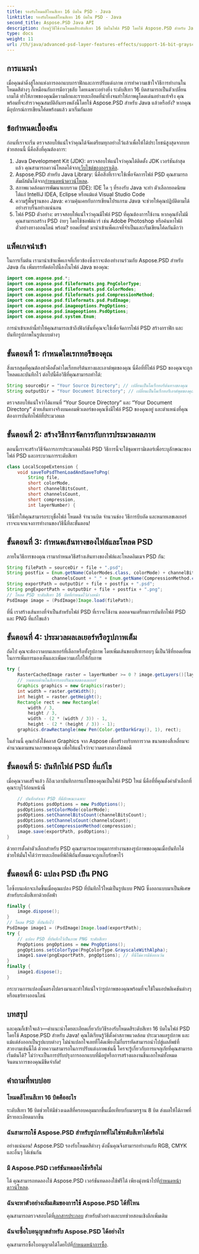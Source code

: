 ```yaml
---
title: รองรับโหมดสีโทนสีเทา 16 บิตใน PSD - Java
linktitle: รองรับโหมดสีโทนสีเทา 16 บิตใน PSD - Java
second_title: Aspose.PSD Java API
description: เรียนรู้วิธีใช้งานโหมดสีระดับสีเทา 16 บิตในไฟล์ PSD โดยใช้ Aspose.PSD สำหรับ Java พร้อมบทช่วยสอนแบบละเอียดทีละขั้นตอนนี้
type: docs
weight: 11
url: /th/java/advanced-psd-layer-features-effects/support-16-bit-grayscale-color-mode-psd/
---
```

## การแนะนำ
เมื่อคุณดำดิ่งสู่โลกแห่งการออกแบบกราฟิกและการปรับแต่งภาพ การทำความเข้าใจวิธีการทำงานในโหมดสีต่างๆ ก็เหมือนกับการมีอาวุธลับ โดยเฉพาะอย่างยิ่ง ระดับสีเทา 16 บิตสามารถเป็นตัวเปลี่ยนเกมได้ ทำให้ภาพของคุณมีความลึกและรายละเอียดที่น่าทึ่งจนทำให้ภาพดูโดดเด่นอย่างแท้จริง คุณพร้อมที่จะสำรวจคุณสมบัติอันทรงพลังนี้โดยใช้ Aspose.PSD สำหรับ Java แล้วหรือยัง? หากคุณมีอุปกรณ์การเขียนโค้ดพร้อมแล้ว มาเริ่มกันเลย
## ข้อกำหนดเบื้องต้น
ก่อนที่เราจะเริ่ม ตรวจสอบให้แน่ใจว่าคุณได้จัดเตรียมทุกอย่างไว้แล้วเพื่อให้ได้ประโยชน์สูงสุดจากบทช่วยสอนนี้ นี่คือสิ่งที่คุณต้องการ:
1. Java Development Kit (JDK): ตรวจสอบให้แน่ใจว่าคุณได้ติดตั้ง JDK เวอร์ชันล่าสุดแล้ว คุณสามารถดาวน์โหลดได้จาก[เว็บไซต์ของออราเคิล](https://www.oracle.com/java/technologies/javase-jdk11-downloads.html).
2.  Aspose.PSD สำหรับ Java Library: นี่คือสิ่งที่เราจะใช้เพื่อจัดการไฟล์ PSD คุณสามารถสัมผัสมันได้จาก[กำหนดหน้าดาวน์โหลด](https://releases.aspose.com/psd/java/).
3. สภาพแวดล้อมการพัฒนาแบบรวม (IDE): IDE ใด ๆ ที่รองรับ Java จะทำ ตัวเลือกยอดนิยม ได้แก่ IntelliJ IDEA, Eclipse หรือแม้แต่ Visual Studio Code
4. ความรู้พื้นฐานของ Java: ความคุ้นเคยกับการเขียนโปรแกรม Java จะช่วยให้คุณปฏิบัติตามได้อย่างราบรื่นอย่างแน่นอน
5. ไฟล์ PSD ตัวอย่าง: ตรวจสอบให้แน่ใจว่าคุณมีไฟล์ PSD ที่คุณต้องการใช้งาน หากคุณยังไม่มี คุณสามารถสร้าง PSD ง่ายๆ โดยใช้ซอฟต์แวร์ เช่น Adobe Photoshop หรือค้นหาไฟล์ตัวอย่างทางออนไลน์
พร้อม? ยอดเยี่ยม! มานำเข้าแพ็คเกจที่จำเป็นและเริ่มเขียนโค้ดกันดีกว่า
## แพ็คเกจนำเข้า
ในการเริ่มต้น เรามานำเข้าแพ็คเกจที่เกี่ยวข้องซึ่งเราจะต้องทำงานร่วมกับ Aspose.PSD สำหรับ Java กัน เพิ่มบรรทัดต่อไปนี้ลงในไฟล์ Java ของคุณ:
```java
import com.aspose.psd.*;
import com.aspose.psd.fileformats.png.PngColorType;
import com.aspose.psd.fileformats.psd.ColorModes;
import com.aspose.psd.fileformats.psd.CompressionMethod;
import com.aspose.psd.fileformats.psd.PsdImage;
import com.aspose.psd.imageoptions.PngOptions;
import com.aspose.psd.imageoptions.PsdOptions;
import com.aspose.psd.system.Enum;
```
การนำเข้าเหล่านี้ทำให้คุณสามารถเข้าถึงฟังก์ชันที่คุณจะใช้เพื่อจัดการไฟล์ PSD สร้างกราฟิก และบันทึกรูปภาพในรูปแบบต่างๆ
## ขั้นตอนที่ 1: กำหนดไดเรกทอรีของคุณ
สิ่งแรกสุดที่คุณต้องทำคือตั้งค่าไดเร็กทอรีต้นทางและเอาต์พุตของคุณ นี่คือที่ที่ไฟล์ PSD ของคุณจะถูกโหลดและบันทึกไว้ ต่อไปนี้คือวิธีที่คุณสามารถทำได้:
```java
String sourceDir = "Your Source Directory"; // เปลี่ยนเป็นไดเร็กทอรีต้นทางของคุณ
String outputDir = "Your Document Directory"; // เปลี่ยนเป็นไดเร็กทอรีเอาต์พุตของคุณ
```
ตรวจสอบให้แน่ใจว่าได้แทนที่ “Your Source Directory” และ “Your Document Directory” ด้วยเส้นทางจริงบนคอมพิวเตอร์ของคุณซึ่งมีไฟล์ PSD ของคุณอยู่ และตำแหน่งที่คุณต้องการบันทึกไฟล์ที่ประมวลผล
## ขั้นตอนที่ 2: สร้างวิธีการจัดการกับการประมวลผลภาพ
ตอนนี้เราจะสร้างวิธีจัดการการประมวลผลไฟล์ PSD วิธีการนี้จะใช้ชุดพารามิเตอร์เพื่อระบุลักษณะของไฟล์ PSD และกระบวนการระดับสีเทา
```java
class LocalScopeExtension {
    void saveToPsdThenLoadAndSaveToPng(
        String file,
        short colorMode,
        short channelBitsCount,
        short channelsCount,
        short compression,
        int layerNumber) {
```
วิธีนี้ทำให้คุณสามารถระบุชื่อไฟล์ โหมดสี จำนวนบิต จำนวนช่อง วิธีการบีบอัด และหมายเลขเลเยอร์ เราจะแจกแจงการทำงานของวิธีนี้ทีละขั้นตอน!
## ขั้นตอนที่ 3: กำหนดเส้นทางของไฟล์และโหลด PSD
ภายในวิธีการของคุณ เรามากำหนดวิธีสร้างเส้นทางของไฟล์และโหลดอิมเมจ PSD กัน:
```java
String filePath = sourceDir + file + ".psd";
String postfix = Enum.getName(ColorModes.class, colorMode) + channelBitsCount + "_" +
                 channelsCount + "_" + Enum.getName(CompressionMethod.class, compression);
String exportPath = outputDir + file + postfix + ".psd";
String pngExportPath = outputDir + file + postfix + ".png";
// โหลด PSD ระดับสีเทา 16 บิตที่กำหนดไว้ล่วงหน้า
PsdImage image = (PsdImage)Image.load(filePath);
```
ที่นี่ เราสร้างเส้นทางที่จำเป็นสำหรับไฟล์ PSD ที่เราจะใช้งาน ตลอดจนเตรียมการบันทึกไฟล์ PSD และ PNG ที่แก้ไขแล้ว
## ขั้นตอนที่ 4: ประมวลผลเลเยอร์หรือรูปภาพเต็ม
ถัดไป คุณจะต้องวาดบนเลเยอร์ที่เลือกหรือทั้งรูปภาพ โดยเพิ่มเส้นขอบสีเทารอบๆ นี่เป็นวิธีที่ยอดเยี่ยมในการเพิ่มการมองเห็นและเพิ่มความเก๋ไก๋ให้กับภาพ
```java
try {
    RasterCachedImage raster = layerNumber >= 0 ? image.getLayers()[layerNumber] : image;
    // วาดขอบด้านในสีเทารอบปริมณฑลของเลเยอร์
    Graphics graphics = new Graphics(raster);
    int width = raster.getWidth();
    int height = raster.getHeight();
    Rectangle rect = new Rectangle(
        width / 3,
        height / 3,
        width - (2 * (width / 3)) - 1,
        height - (2 * (height / 3)) - 1);
    graphics.drawRectangle(new Pen(Color.getDarkGray(), 1), rect);
```
ในส่วนนี้ คุณกำลังใช้คลาส Graphics จาก Aspose เพื่อสร้างบริบทการวาด ขนาดของสี่เหลี่ยมจะคำนวณตามขนาดภาพของคุณ เพื่อให้แน่ใจว่าจะวาดตรงกลางได้พอดี
## ขั้นตอนที่ 5: บันทึกไฟล์ PSD ที่แก้ไข
เมื่อคุณวาดเสร็จแล้ว ก็ถึงเวลาบันทึกการแก้ไขของคุณเป็นไฟล์ PSD ใหม่ นี่คือที่ที่คุณตั้งค่าตัวเลือกที่คุณระบุไว้ก่อนหน้านี้
```java
    // บันทึกสำเนา PSD ที่มีลักษณะเฉพาะ
    PsdOptions psdOptions = new PsdOptions();
    psdOptions.setColorMode(colorMode);
    psdOptions.setChannelBitsCount(channelBitsCount);
    psdOptions.setChannelsCount(channelsCount);
    psdOptions.setCompressionMethod(compression);
    image.save(exportPath, psdOptions);
}
```
ด้วยการตั้งค่าตัวเลือกสำหรับ PSD คุณสามารถควบคุมการทำงานของรูปภาพของคุณเมื่อบันทึกได้ ช่วยให้มั่นใจได้ว่ารายละเอียดที่พิถีพิถันทั้งหมดจะถูกเก็บรักษาไว้
## ขั้นตอนที่ 6: แปลง PSD เป็น PNG
ไอซิ่งบนเค้กจะเกิดขึ้นเมื่อคุณแปลง PSD ที่บันทึกไว้ใหม่เป็นรูปแบบ PNG ซึ่งออกแบบมาเป็นพิเศษสำหรับระดับสีเทาด้วยอัลฟ่า
```java
finally {
    image.dispose();
}
// โหลด PSD ที่บันทึกไว้
PsdImage image1 = (PsdImage)Image.load(exportPath);
try {
    // แปลง PSD ที่บันทึกไว้เป็นภาพ PNG ระดับสีเทา
    PngOptions pngOptions = new PngOptions();
    pngOptions.setColorType(PngColorType.GrayscaleWithAlpha);
    image1.save(pngExportPath, pngOptions); // ที่นี่ไม่ควรมีข้อยกเว้น
}
finally {
    image1.dispose();
}
```
กระบวนการแปลงนั้นตรงไปตรงมาและทำให้แน่ใจว่ารูปภาพของคุณพร้อมที่จะใช้ในแอปพลิเคชันต่างๆ หรือแชร์ทางออนไลน์
## บทสรุป
และคุณก็เข้าใจแล้ว—คำแนะนำโดยละเอียดเกี่ยวกับวิธีรองรับโหมดสีระดับสีเทา 16 บิตในไฟล์ PSD โดยใช้ Aspose.PSD สำหรับ Java! คุณได้เรียนรู้วิธีตั้งค่าสภาพแวดล้อม ประมวลผลรูปภาพ และแม้แต่ส่งออกเป็นรูปแบบต่างๆ ไม่น่าแปลกใจเลยที่โค้ดเพียงไม่กี่บรรทัดสามารถนำไปสู่ผลลัพธ์ที่สวยงามเช่นนี้ได้
ด้วยความสามารถในการปรับแต่งภาพเช่นนี้ ใครจะรู้เกี่ยวกับการผจญภัยที่คุณสามารถเริ่มต้นได้? ไม่ว่าจะเป็นการปรับปรุงการออกแบบที่มีอยู่หรือการสร้างผลงานชิ้นเอกใหม่ทั้งหมด จินตนาการของคุณมีขีดจำกัด!

## คำถามที่พบบ่อย
### โหมดสีโทนสีเทา 16 บิตคืออะไร
ระดับสีเทา 16 บิตช่วยให้มีช่วงเฉดสีที่ครอบคลุมมากขึ้นเมื่อเทียบกับมาตรฐาน 8 บิต ส่งผลให้ได้ภาพที่มีรายละเอียดมากขึ้น
### ฉันสามารถใช้ Aspose.PSD สำหรับรูปภาพที่ไม่ใช่ระดับสีเทาได้หรือไม่
อย่างแน่นอน! Aspose.PSD รองรับโหมดสีต่างๆ ดังนั้นคุณจึงสามารถทำงานกับ RGB, CMYK และอื่นๆ ได้เช่นกัน
### มี Aspose.PSD เวอร์ชันทดลองใช้หรือไม่
 ได้ คุณสามารถทดลองใช้ Aspose.PSD เวอร์ชันทดลองใช้ฟรีได้ เพียงมุ่งหน้าไปที่[กำหนดหน้าดาวน์โหลด](https://releases.aspose.com/).
### ฉันจะหาตัวอย่างเพิ่มเติมของการใช้ Aspose.PSD ได้ที่ไหน
 คุณสามารถตรวจสอบได้ที่[เอกสารประกอบ](https://reference.aspose.com/psd/java/) สำหรับตัวอย่างและบทช่วยสอนเชิงลึกเพิ่มเติม
### ฉันจะซื้อใบอนุญาตสำหรับ Aspose.PSD ได้อย่างไร
 คุณสามารถซื้อใบอนุญาตได้โดยไปที่[กำหนดหน้าการซื้อ](https://purchase.aspose.com/buy).